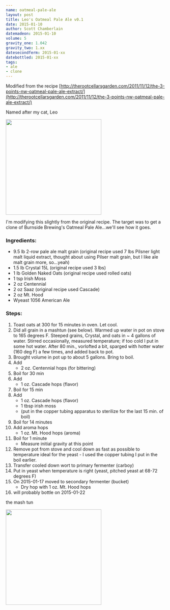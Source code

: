 ```yaml
---
name: oatmeal-pale-ale
layout: post
title: Leo's Oatmeal Pale Ale v0.1
date: 2015-01-10
author: Scott Chamberlain
datemadeon: 2015-01-10
volume: 5
gravity_one: 1.042
gravity_two: 1.xx
datesecondferm: 2015-01-xx
datebottled: 2015-01-xx
tags: 
- ale
- clone
---
```


Modified from the recipe [http://therootcellarsgarden.com/2011/11/12/the-3-points-nw-oatmeal-pale-ale-extract/](http://therootcellarsgarden.com/2011/11/12/the-3-points-nw-oatmeal-pale-ale-extract/)

Named after my cat, Leo

<img src="/beer_recipes/public/img/leo_giffed.gif" width="300">

I'm modifying this slightly from the original recipe. The target was to get a clone of Burnside Brewing's Oatmeal Pale Ale...we'll see how it goes. 

### Ingredients:

* 9.5 lb 2-row pale ale malt grain (original recipe used 7 lbs Pilsner light malt liquid extract, thought about using Pilser malt grain, but I like ale malt grain more, so...yeah)
* 1.5 lb Crystal 15L (original recipe used 3 lbs)
* 1 lb Golden Naked Oats (original recipe used rolled oats)
* 1 tsp Irish Moss
* 2 oz Centennial
* 2 oz Saaz (original recipe used Cascade)
* 2 oz Mt. Hood
* Wyeast 1056 American Ale

### Steps:

1. Toast oats at 300 for 15 minutes in oven. Let cool.
2. Did all grain in a mashtun (see below). Warmed up water in pot on stove to 165 degrees F. Steeped grains, Crystal, and oats in ~ 4 gallons of water. Stirred occasionally, measured temperature; if too cold I put in some hot water.  After 80 min., vorlofted a bit, sparged with hotter water (160 deg F) a few times, and added back to pot.
3. Brought volume in pot up to about 5 gallons. Bring to boil.
4. Add 
    + 2 oz. Centennial hops (for bittering)
4. Boil for 30 min
5. Add 
    + 1 oz. Cascade hops (flavor)
6. Boil for 15 min
5. Add
    + 1 oz. Cascade hops (flavor)
    + 1 tbsp irish moss
    + (put in the copper tubing apparatus to sterilize for the last 15 min. of boil)
6. Boil for 14 minutes
7. Add aroma hops
    + 1 oz. Mt. Hood hops (aroma)
8. Boil for 1 minute 
    + Measure initial gravity at this point
9. Remove pot from stove and cool down as fast as possible to temperature ideal for the yeast - I used the copper tubing I put in the boil earlier.
10. Transfer cooled down wort to primary fermenter (carboy)
11. Put in yeast when temperature is right (yeast, pitched yeast at 68-72 degrees F)
12. On 2015-01-17 moved to secondary fermenter (bucket)
    + Dry hop with 1 oz. Mt. Hood hops
13. will probably bottle on 2015-01-22

the mash tun 

<img src="/beer_recipes/public/img/mashtun2.jpg" width="300">
